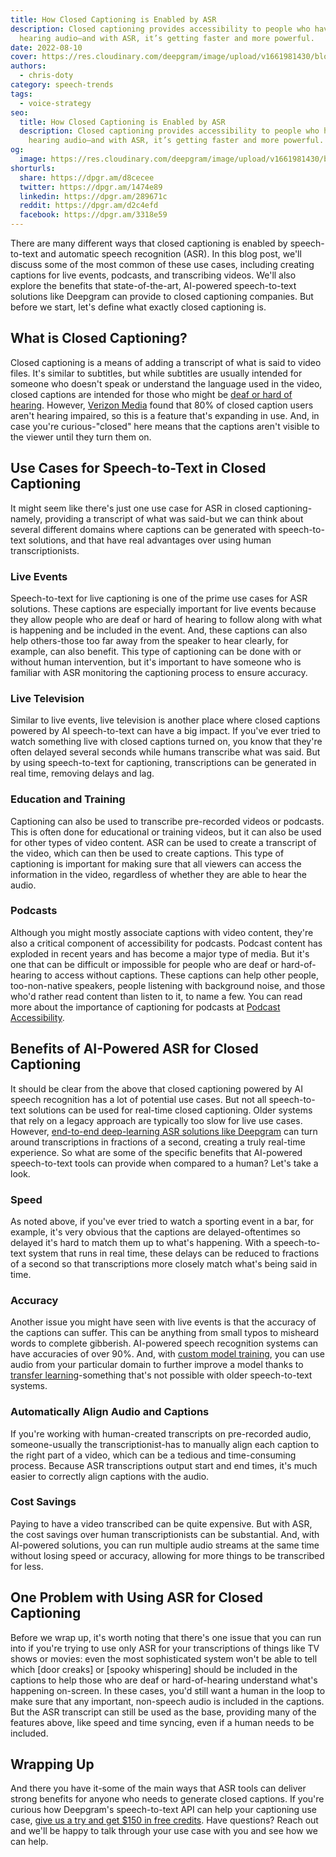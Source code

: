 ```yaml
---
title: How Closed Captioning is Enabled by ASR
description: Closed captioning provides accessibility to people who have trouble
  hearing audio—and with ASR, it’s getting faster and more powerful.
date: 2022-08-10
cover: https://res.cloudinary.com/deepgram/image/upload/v1661981430/blog/closed-captioning-companies-use-asr/how-closed-captioning-is-enabled-by-ASR-thumb-554x.png
authors:
  - chris-doty
category: speech-trends
tags:
  - voice-strategy
seo:
  title: How Closed Captioning is Enabled by ASR
  description: Closed captioning provides accessibility to people who have trouble
    hearing audio—and with ASR, it’s getting faster and more powerful.
og:
  image: https://res.cloudinary.com/deepgram/image/upload/v1661981430/blog/closed-captioning-companies-use-asr/how-closed-captioning-is-enabled-by-ASR-thumb-554x.png
shorturls:
  share: https://dpgr.am/d8cecee
  twitter: https://dpgr.am/1474e89
  linkedin: https://dpgr.am/289671c
  reddit: https://dpgr.am/d2c4efd
  facebook: https://dpgr.am/3318e59
---
```


There are many different ways that closed captioning is enabled by speech-to-text and automatic speech recognition (ASR). In this blog post, we'll discuss some of the most common of these use cases, including creating captions for live events, podcasts, and transcribing videos. We'll also explore the benefits that state-of-the-art, AI-powered speech-to-text solutions like Deepgram can provide to closed captioning companies. But before we start, let's define what exactly closed captioning is.

## What is Closed Captioning?

Closed captioning is a means of adding a transcript of what is said to video files. It's similar to subtitles, but while subtitles are usually intended for someone who doesn't speak or understand the language used in the video, closed captions are intended for those who might be [deaf or hard of hearing](https://blog.deepgram.com/asr-important-deaf-hoh-community/). However, [Verizon Media](https://www.streamingmedia.com/Articles/News/Online-Video-News/80-of-Video-Caption-Users-Arent-Hearing-Impaired-Finds-Verizon-131860.aspx?) found that 80% of closed caption users aren't hearing impaired, so this is a feature that's expanding in use. And, in case you're curious-"closed" here means that the captions aren't visible to the viewer until they turn them on.

## Use Cases for Speech-to-Text in Closed Captioning

It might seem like there's just one use case for ASR in closed captioning-namely, providing a transcript of what was said-but we can think about several different domains where captions can be generated with speech-to-text solutions, and that have real advantages over using human transcriptionists.

### Live Events

Speech-to-text for live captioning is one of the prime use cases for ASR solutions. These captions are especially important for live events because they allow people who are deaf or hard of hearing to follow along with what is happening and be included in the event. And, these captions can also help others-those too far away from the speaker to hear clearly, for example, can also benefit. This type of captioning can be done with or without human intervention, but it's important to have someone who is familiar with ASR monitoring the captioning process to ensure accuracy.

### Live Television

Similar to live events, live television is another place where closed captions powered by AI speech-to-text can have a big impact. If you've ever tried to watch something live with closed captions turned on, you know that they're often delayed several seconds while humans transcribe what was said. But by using speech-to-text for captioning, transcriptions can be generated in real time, removing delays and lag.

### Education and Training

Captioning can also be used to transcribe pre-recorded videos or podcasts. This is often done for educational or training videos, but it can also be used for other types of video content. ASR can be used to create a transcript of the video, which can then be used to create captions. This type of captioning is important for making sure that all viewers can access the information in the video, regardless of whether they are able to hear the audio.

### Podcasts

Although you might mostly associate captions with video content, they're also a critical component of accessibility for podcasts. Podcast content has exploded in recent years and has become a major type of media. But it's one that can be difficult or impossible for people who are deaf or hard-of-hearing to access without captions. These captions can help other people, too-non-native speakers, people listening with background noise, and those who'd rather read content than listen to it, to name a few. You can read more about the importance of captioning for podcasts at [Podcast Accessibility](https://podcast-accessibility.com/).





## Benefits of AI-Powered ASR for Closed Captioning

It should be clear from the above that closed captioning powered by AI speech recognition has a lot of potential use cases. But not all speech-to-text solutions can be used for real-time closed captioning. Older systems that rely on a legacy approach are typically too slow for live use cases. However, [end-to-end deep-learning ASR solutions like Deepgram](https://blog.deepgram.com/deep-learning-speech-recognition/) can turn around transcriptions in fractions of a second, creating a truly real-time experience. So what are some of the specific benefits that AI-powered speech-to-text tools can provide when compared to a human? Let's take a look.

### Speed

As noted above, if you've ever tried to watch a sporting event in a bar, for example, it's very obvious that the captions are delayed-oftentimes so delayed it's hard to match them up to what's happening. With a speech-to-text system that runs in real time, these delays can be reduced to fractions of a second so that transcriptions more closely match what's being said in time.

### Accuracy

Another issue you might have seen with live events is that the accuracy of the captions can suffer. This can be anything from small typos to misheard words to complete gibberish. AI-powered speech recognition systems can have accuracies of over 90%. And, with [custom model training](https://deepgram.com/product/custom-training/), you can use audio from your particular domain to further improve a model thanks to [transfer learning](https://blog.deepgram.com/transfer-learning-spanish-portuguese/)-something that's not possible with older speech-to-text systems.

### Automatically Align Audio and Captions

If you're working with human-created transcripts on pre-recorded audio, someone-usually the transcriptionist-has to manually align each caption to the right part of a video, which can be a tedious and time-consuming process. Because ASR transcriptions output start and end times, it's much easier to correctly align captions with the audio.

### Cost Savings

Paying to have a video transcribed can be quite expensive. But with ASR, the cost savings over human transcriptionists can be substantial. And, with AI-powered solutions, you can run multiple audio streams at the same time without losing speed or accuracy, allowing for more things to be transcribed for less.

## One Problem with Using ASR for Closed Captioning

Before we wrap up, it's worth noting that there's one issue that you can run into if you're trying to use only ASR for your transcriptions of things like TV shows or movies: even the most sophisticated system won't be able to tell which [door creaks] or [spooky whispering] should be included in the captions to help those who are deaf or hard-of-hearing understand what's happening on-screen. In these cases, you'd still want a human in the loop to make sure that any important, non-speech audio is included in the captions. But the ASR transcript can still be used as the base, providing many of the features above, like speed and time syncing, even if a human needs to be included.

## Wrapping Up

And there you have it-some of the main ways that ASR tools can deliver strong benefits for anyone who needs to generate closed captions. If you're curious how Deepgram's speech-to-text API can help your captioning use case, [give us a try and get $150 in free credits](https://console.deepgram.com/signup). Have questions? Reach out and we'll be happy to talk through your use case with you and see how we can help.
